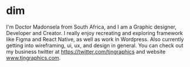 # dim

I'm Doctor Madonsela from South Africa, and I am a Graphic designer, Developer and Creator. I really enjoy recreating and exploring framework like Figma and React Native, as well as work in Wordpress. Also currently getting into wireframing, ui, ux, and design in general. You can check out my business twitter at https://twitter.com/tjngraphics and website www.tjngraphics.com.
